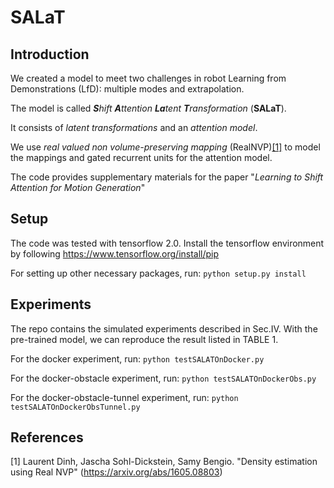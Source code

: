 # SALaT

## Introduction
We created a model to meet two challenges in robot Learning from Demonstrations (LfD): multiple modes and extrapolation.

The model is called _**S**hift **A**ttention **La**tent **T**ransformation_ (**SALaT**). 

It consists of _latent transformations_ and an _attention model_. 

We use _real valued non volume-preserving mapping_ (RealNVP)[[1]](#1) to model the mappings and gated recurrent units for the attention model.

The code provides supplementary materials for the paper "_Learning to Shift Attention for Motion Generation_"

## Setup
The code was tested with tensorflow 2.0. 
Install the tensorflow environment by following https://www.tensorflow.org/install/pip

For setting up other necessary packages, run:
`python setup.py install`

## Experiments

The repo contains the simulated experiments described in Sec.IV. With the pre-trained model, we can reproduce the result listed in TABLE 1.

For the docker experiment, run:
`python testSALATOnDocker.py`

For the docker-obstacle experiment, run:
`python testSALATOnDockerObs.py`

For the docker-obstacle-tunnel experiment, run:
`python testSALATOnDockerObsTunnel.py`

## References
<a id="1">[1]</a> 
Laurent Dinh, Jascha Sohl-Dickstein, Samy Bengio. "Density estimation using Real NVP" (https://arxiv.org/abs/1605.08803)

